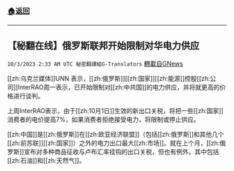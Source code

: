 ###  [:house:返回](README.md)
---


## 【秘翻在线】俄罗斯联邦开始限制对华电力供应
`10/3/2023 2:33 AM UTC 秘密翻譯組G-Translators` [轉載自GNews](https://gnews.org/articles/1772111)

         
[[zh:乌克兰媒体]]UNN 表示，[[zh:俄罗斯]][[zh:国家]][[zh:能源]]控股[[zh:公司]]InterRAO周一表示，已开始限制对[[zh:中共国]]的电力供应，并将就更高的价格进行谈判。

上周InterRAO表示，由于[[zh:10月1日]]生效的新出口关税，将把一些[[zh:国家]]消费者的电价提高7%，如果消费者拒绝接受电力，将限制或停止供应。

[[zh:中国]]是[[zh:俄罗斯]]在[[zh:欧亚经济联盟]]（包括[[zh:俄罗斯]]和其他几个[[zh:前苏联]][[zh:国家]]）之外的电力出口最大[[zh:市场]]。就在上个月，[[zh:俄罗斯]]宣布对多种商品征收与卢布汇率挂钩的出口关税，但也有例外，其中包括[[zh:石油]]和[[zh:天然气]]。


